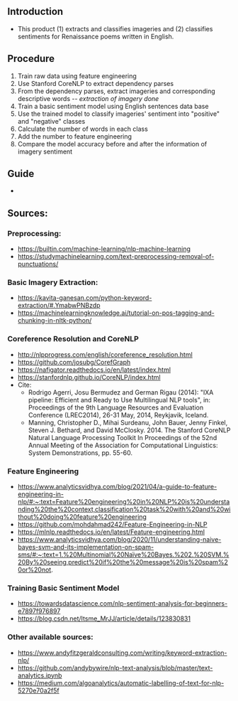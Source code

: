 ## Introduction
- This product (1) extracts and classifies imageries and (2) classifies sentiments for Renaissance poems written in English.

## Procedure
1. Train raw data using feature engineering
2. Use Stanford CoreNLP to extract dependency parses
3. From the dependency parses, extract imageries and corresponding descriptive words -- *extraction of imagery done*
4. Train a basic sentiment model using English sentences data base
5. Use the trained model to classify imageries' sentiment into "positive" and "negative" classes
6. Calculate the number of words in each class
7. Add the number to feature engineering
8. Compare the model accuracy before and after the information of imagery sentiment

## Guide
- 

## Sources:
### Preprocessing:
- https://builtin.com/machine-learning/nlp-machine-learning
- https://studymachinelearning.com/text-preprocessing-removal-of-punctuations/
### Basic Imagery Extraction:
- https://kavita-ganesan.com/python-keyword-extraction/#.YmabwPNBzdp
- https://machinelearningknowledge.ai/tutorial-on-pos-tagging-and-chunking-in-nltk-python/
### Coreference Resolution and CoreNLP
- http://nlpprogress.com/english/coreference_resolution.html
- https://github.com/josubg/CorefGraph
- https://nafigator.readthedocs.io/en/latest/index.html
- https://stanfordnlp.github.io/CoreNLP/index.html
- Cite:
    - Rodrigo Agerri, Josu Bermudez and German Rigau (2014): "IXA pipeline: Efficient and Ready to Use Multilingual NLP tools", in: Proceedings of the 9th Language Resources and Evaluation Conference (LREC2014), 26-31 May, 2014, Reykjavik, Iceland.
    - Manning, Christopher D., Mihai Surdeanu, John Bauer, Jenny Finkel, Steven J. Bethard, and David McClosky. 2014. The Stanford CoreNLP Natural Language Processing Toolkit In Proceedings of the 52nd Annual Meeting of the Association for Computational Linguistics: System Demonstrations, pp. 55-60.
### Feature Engineering
- https://www.analyticsvidhya.com/blog/2021/04/a-guide-to-feature-engineering-in-nlp/#:~:text=Feature%20engineering%20in%20NLP%20is%20understanding%20the%20context,classification%20task%20with%20and%20without%20doing%20feature%20engineering
- https://github.com/mohdahmad242/Feature-Engineering-in-NLP
- https://mlnlp.readthedocs.io/en/latest/Feature-engineering.html
- https://www.analyticsvidhya.com/blog/2020/11/understanding-naive-bayes-svm-and-its-implementation-on-spam-sms/#:~:text=1.%20Multinomial%20Naïve%20Bayes.%202.%20SVM.%20By%20seeing,predict%20if%20the%20message%20is%20spam%20or%20not.
### Training Basic Sentiment Model
- https://towardsdatascience.com/nlp-sentiment-analysis-for-beginners-e7897f976897
- https://blog.csdn.net/Itsme_MrJJ/article/details/123830831
### Other available sources:
- https://www.andyfitzgeraldconsulting.com/writing/keyword-extraction-nlp/
- https://github.com/andybywire/nlp-text-analysis/blob/master/text-analytics.ipynb
- https://medium.com/algoanalytics/automatic-labelling-of-text-for-nlp-5270e70a2f5f
